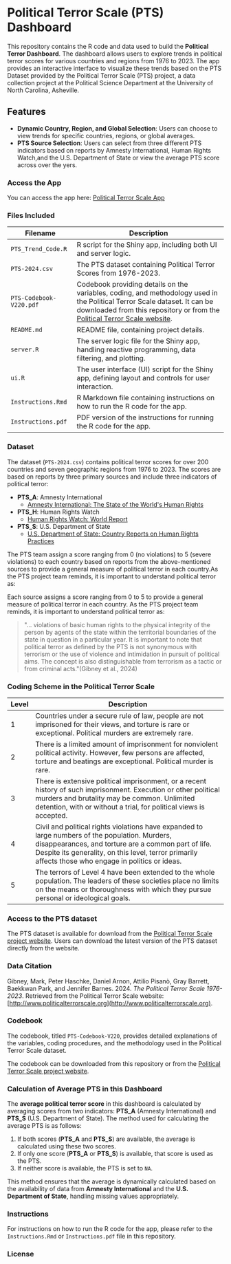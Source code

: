 
# Political Terror Scale (PTS) Dashboard

This repository contains the R code and data used to build the **Political Terror Dashboard**. The dashboard allows users to explore trends in political terror scores for various countries and regions from 1976 to 2023. The app provides an interactive interface to visualize these trends based on the PTS Dataset provided by the Political Terror Scale (PTS) project, a data collection project at the Political Science Department at the University of North Carolina, Asheville.

## Features

- **Dynamic Country, Region, and Global Selection**: Users can choose to view trends for specific countries, regions, or global averages.
- **PTS Source Selection**: Users can select from three different PTS indicators based on reports by Amnesty International, Human Rights Watch,and the U.S. Department of State or view the average PTS score across over the yers.

### Access the App

You can access the app here: [Political Terror Scale App](https://mohsnmonji.shinyapps.io/Trend_Political_Terror/)

### Files Included

| Filename         | Description                                 |
|------------------|---------------------------------------------|
| `PTS_Trend_Code.R`| R script for the Shiny app, including both UI and server logic. |
| `PTS-2024.csv`   | The PTS dataset containing Political Terror Scores from 1976-2023. |
| `PTS-Codebook-V220.pdf` | Codebook providing details on the variables, coding, and methodology used in the Political Terror Scale dataset. It can be downloaded from this repository or from the [Political Terror Scale website](http://www.politicalterrorscale.org/). |
| `README.md`      | README file, containing project details. |
| `server.R`       | The server logic file for the Shiny app, handling reactive programming, data filtering, and plotting. |
| `ui.R`           | The user interface (UI) script for the Shiny app, defining layout and controls for user interaction. |
| `Instructions.Rmd` | R Markdown file containing instructions on how to  run the R code for the app. |
| `Instructions.pdf` | PDF version of the instructions for running the R code for the app. |

### Dataset

The dataset (`PTS-2024.csv`) contains political terror scores for over 200 countries and seven geographic regions from 1976 to 2023. The scores are based on reports by three primary sources and include three indicators of political terror:

- **PTS_A**: Amnesty International
    - [Amnesty International: The State of the World's Human Rights](https://amnesty.ca/reports/2024-annual-global-report/?gad_source=1&gclid=Cj0KCQjw3bm3BhDJARIsAKnHoVX7eatPE_Ipefq3HJ_Lg6RDd6AQm16fAs-oRFjs78dZlGzSltESmscaAuDaEALw_wcB)
- **PTS_H**: Human Rights Watch
    - [Human Rights Watch: World Report](https://www.hrw.org/world-report/2024)
- **PTS_S**: U.S. Department of State
    - [U.S. Department of State: Country Reports on Human Rights Practices](https://preview.state.gov/reports/2023-country-reports-on-human-rights-practices/)

The PTS team  assign a score ranging from 0 (no violations) to 5 (severe violations) to each country based on reports from the above-mentioned sources to provide a general measure of political terror in each country.As the PTS project team reminds, it is important to understand political terror as:

Each source assigns a score ranging from 0 to 5 to provide a general measure of political terror in each country. As the PTS project team reminds, it is important to understand political terror as:

> "... violations of basic human rights
to the physical integrity of the person by agents of the state within the territorial boundaries of the state
in question in a particular year. It is important to note that political terror as defined by the PTS is
not synonymous with terrorism or the use of violence and intimidation in pursuit of political aims. The
concept is also distinguishable from terrorism as a tactic or from criminal acts."(Gibney et al., 2024)

### Coding Scheme in the Political Terror Scale 

| Level | Description                                                                                                                                                                                |
|-------|--------------------------------------------------------------------------------------------------------------------------------------------------------------------------------------------|
| 1     | Countries under a secure rule of law, people are not imprisoned for their views, and torture is rare or exceptional. Political murders are extremely rare.                                   |
| 2     | There is a limited amount of imprisonment for nonviolent political activity. However, few persons are affected, torture and beatings are exceptional. Political murder is rare.              |
| 3     | There is extensive political imprisonment, or a recent history of such imprisonment. Execution or other political murders and brutality may be common. Unlimited detention, with or without a trial, for political views is accepted. |
| 4     | Civil and political rights violations have expanded to large numbers of the population. Murders, disappearances, and torture are a common part of life. Despite its generality, on this level, terror primarily affects those who engage in politics or ideas. |
| 5     | The terrors of Level 4 have been extended to the whole population. The leaders of these societies place no limits on the means or thoroughness with which they pursue personal or ideological goals. |

### Access to the PTS dataset 

The PTS dataset is available for download from the [Political Terror Scale project website](http://www.politicalterrorscale.org/). Users can download the latest version of the PTS dataset directly from the website.

### Data Citation

Gibney, Mark, Peter Haschke, Daniel Arnon, Attilio Pisanò, Gray Barrett, Baekkwan Park, and Jennifer Barnes. 2024. *The Political Terror Scale 1976-2023*. Retrieved from the Political Terror Scale website: [http://www.politicalterrorscale.org](http://www.politicalterrorscale.org).

### Codebook

The codebook, titled `PTS-Codebook-V220`, provides detailed explanations of the variables, coding procedures, and the methodology used in the Political Terror Scale dataset. 

The codebook can be downloaded from this repository or from the [Political Terror Scale project website](http://www.politicalterrorscale.org/).


### Calculation of Average PTS in this Dashboard

The **average political terror score** in this dashboard is calculated by averaging scores from two indicators: **PTS_A** (Amnesty International) and **PTS_S** (U.S. Department of State). The method used for calculating the average PTS is as follows:

1. If both scores (**PTS_A** and **PTS_S**) are available, the average is calculated using these two scores.
2. If only one score (**PTS_A** or **PTS_S**) is available, that score is used as the PTS.
3. If neither score is available, the PTS is set to `NA`.

This method ensures that the average is dynamically calculated based on the availability of data from **Amnesty International** and the **U.S. Department of State**, handling missing values appropriately.

### Instructions

For instructions on how to run the R code for the app, please refer to the `Instructions.Rmd` or `Instructions.pdf` file in this repository.

### License


